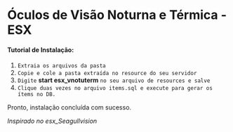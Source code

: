 # Óculos de Visão Noturna e Térmica - ESX

#### Tutorial de Instalação:

1. `Extraia os arquivos da pasta`
2. `Copie e cole a pasta extraída no resource do seu servidor`
3. `Digite` **start esx_vnotuterm** `no seu arquivo de resources e salve`
4. `Clique duas vezes no arquivo items.sql e execute para gerar os ítems no DB.`

Pronto, instalação concluída com sucesso. 












*Inspirado no esx_Seagullvision*
